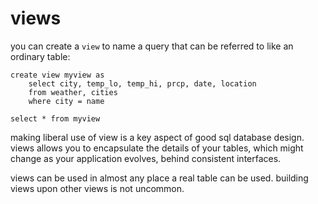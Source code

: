 # views

you can create a `view` to name a query that can be referred to like an ordinary table:

    create view myview as
        select city, temp_lo, temp_hi, prcp, date, location
        from weather, cities
        where city = name

    select * from myview

making liberal use of view is a key aspect of good sql database design. views allows you to encapsulate the details of your tables, which might change as your application evolves, behind consistent interfaces.

views can be used in almost any place a real table can be used. building views upon other views is not uncommon.
